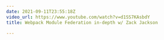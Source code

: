 ```yaml
---
date: 2021-09-11T23:55:18Z
video_url: https://www.youtube.com/watch?v=d1SS7KAsbdY
title: Webpack Module Federation in-depth w/ Zack Jackson

---
```

